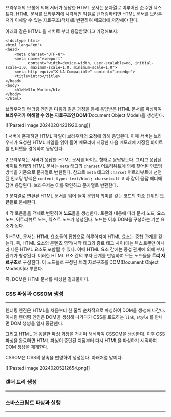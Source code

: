 
브라우저의 요청에 의해 서버가 응답한 HTML 문서는 문자열로 이루어진 순수한 텍스트다. HTML 문서를 브라우저에 시각적인 픽셀로 렌더링하려면 HTML 문서를 브라우저가 이해할 수 있는 자료구조(객체)로 변환하여 메모리에 저장해야 한다.

아래와 같은 HTML 을 서버로 부터 응답받았다고 가정해보자.

```
<!doctype html>  
<html lang="en">  
<head>  
    <meta charset="UTF-8">  
    <meta name="viewport"  
          content="width=device-width, user-scalable=no, initial-scale=1.0, maximum-scale=1.0, minimum-scale=1.0">  
    <meta http-equiv="X-UA-Compatible" content="ie=edge">  
    <title>intro</title>  
</head>  
<body>  
    <h1>Hello World</h1>  
</body>  
</html>
```

브라우저의 렌더링 엔진은 다음과 같은 과정을 통해 응답받은 HTML 문서를 파싱하여 **브라우저가 이해할 수 있는 자료구조인 DOM**(Document Object Model)을 생성한다.

![[Pasted image 20240204231920.png]]


1 서버에 존재하던 HTML 파일이 브라우저의 요청에 의해 응답된다. 이때 서버는 브라우저가 요청한 HTML 파일을 읽어 들여 메모리에 저장한 다음 메모레에 저장된 바이트를 인터넷을 경유하여 응답한다.

2 브라우저는 서버가 응답한 HTML 문서를 바이트 형태로 응답받는다. 그리고 응답된 바이트 형태의 HTML 문서는 `meta` 태그의 `charset` 어트리뷰트에 의해 짖어된 인코딩 방식을 기준으로 문자열로 변한된다. 참고로 `meta` 태그의 `charset` 어트리뷰트에 선언된 인코딩 방식은 `content-type: text/html; charset=utf-8` 과 같이 응답 헤더에 담겨 응답된다. 브라우저는 이를 확인하고 문자열로 반환한다.

3 문자열로 변환된 HTML 문서를 읽어 들여 문법적 의미를 갖는 코드의 최소 단위인 **토큰**들로 분해한다.

4 각 토큰들을 객체로 변환하여 **노드**들을 생성한다. 토큰의 내용에 따라 문서 노드, 요소 노드, 어트리뷰트 노드, 텍스트 노드가 생성된다. 노드는 이후 DOM을 구성하는 기본 요소가 된다.

5 HTML 문서는 HTML 요소들의 집합으로 이루어지며 HTML 요소는 중첩 관계를 갖는다. 즉, HTML 요소의 콘텐츠 영역(시작 태그와 종료 태그 사이)에는 텍스트뿐만 아니라 다른 HTML 요소도 포함될 수 있다. 이때 HTML 요소 간에는 중첩 관계에 의해 부자 관계가 형성된다. 이러한 HTML 요소 간의 부자 관계를 반영하여 모든 노드들을 **트리 자료구조**로 구성한다. 이 노드들로 구성된 트리 자료구조를 DOM(Document Object Model)이라 부른다.

즉, DOM은 HTMl 문서를 파싱한 결과물이다.


### CSS 파싱과 CSSOM 생성
---

렌더링 엔진은 HTML을 처음부터 한 줄씩 순차적으로 파싱하여 DOM을 생성해 나간다. 이처럼 렌더링 엔진은 DOM을 생성해 나가다가 CSS를 로드하는 `link`, `style` 를 만나면 DOM 생성을 일시 중단한다.

그리고 HTML 과 동일한 파싱 과정을 거치며 해석하여 CSSOM을 생성한다. 이후 CSS 파싱을 완료하면 HTML 파싱이 중단된 지점부터 다시 HTML을 파싱하기 시작하여 DOM 생성을 재개한다.


CSSOM은 CSS의 상속을 반영하여 생성된다. 아래처럼 말이다.

![[Pasted image 20240205212654.png]]

### 렌더 트리 생성
---


### 스바스크립트 파싱과 실행
---
